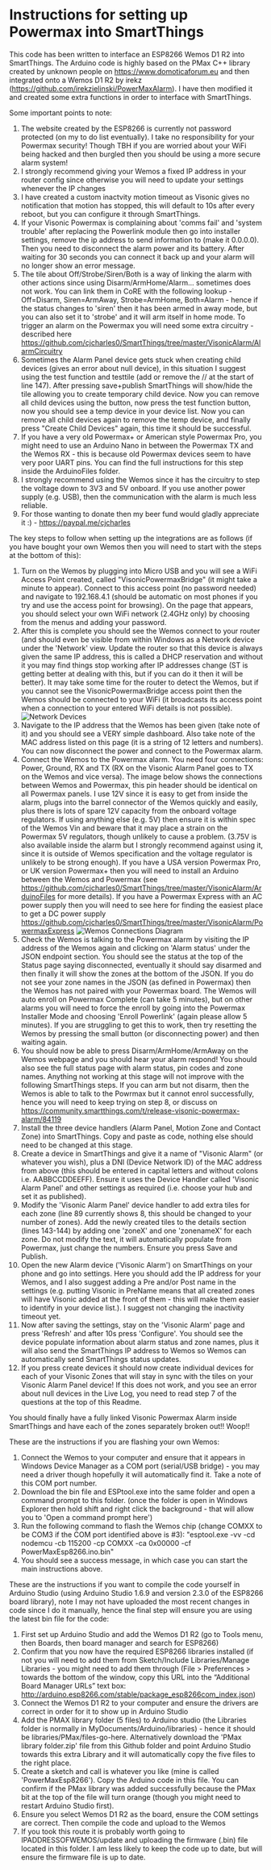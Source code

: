 # Instructions for setting up Powermax into SmartThings

This code has been written to interface an ESP8266 Wemos D1 R2 into SmartThings. The Arduino code is highly based on the PMax C++ library created by unknown people on https://www.domoticaforum.eu and then integrated onto a Wemos D1 R2 by irekz (https://github.com/irekzielinski/PowerMaxAlarm). I have then modified it and created some extra functions in order to interface with SmartThings.

Some important points to note:
1) The website created by the ESP8266 is currently not password protected (on my to do list eventually). I take no responsibility for your Powermax security! Though TBH if you are worried about your WiFi being hacked and then burgled then you should be using a more secure alarm system!
2) I strongly recommend giving your Wemos a fixed IP address in your router config since otherwise you will need to update your settings whenever the IP changes
3) I have created a custom inactvity motion timeout as Visonic gives no notification that motion has stopped, this will default to 10s after every reboot, but you can configure it through SmartThings.
4) If your Visonic Powermax is complaining about 'comms fail' and 'system trouble' after replacing the Powerlink module then go into installer settings, remove the ip address to send information to (make it 0.0.0.0). Then you need to disconnect the alarm power and its battery. After waiting for 30 seconds you can connect it back up and your alarm will no longer show an error message.
5) The tile about Off/Strobe/Siren/Both is a way of linking the alarm with other actions since using Disarm/ArmHome/Alarm... sometimes does not work. You can link them in CoRE with the following lookup - Off=Disarm, Siren=ArmAway, Strobe=ArmHome, Both=Alarm - hence if the status changes to 'siren' then it has been armed in away mode, but you can also set it to 'strobe' and it will arm itself in home mode. To trigger an alarm on the Powermax you will need some extra circuitry - described here https://github.com/cjcharles0/SmartThings/tree/master/VisonicAlarm/AlarmCircuitry
6) Sometimes the Alarm Panel device gets stuck when creating child devices (gives an error about null device), in this situation I suggest using the test function and testtile (add or remove the // at the start of line 147). After pressing save+publish SmartThings will show/hide the tile allowing you to create temporary child device. Now you can remove all child devices using the button, now press the test function button, now you should see a temp device in your device list. Now you can remove all child devices again to remove the temp device, and finally press "Create Child Devices" again, this time it should be successful.
7) If you have a very old Powermax+ or American style Powermax Pro, you might need to use an Arduino Nano in between the Powermax TX and the Wemos RX - this is because old Powermax devices seem to have very poor UART pins. You can find the full instructions for this step inside the ArduinoFiles folder.
8) I strongly recommend using the Wemos since it has the circuitry to step the voltage down to 3V3 and 5V onboard. If you use another power supply (e.g. USB), then the communication with the alarm is much less reliable.
9) For those wanting to donate then my beer fund would gladly appreciate it :) - https://paypal.me/cjcharles

The key steps to follow when setting up the integrations are as follows (if you have bought your own Wemos then you will need to start with the steps at the bottom of this):

1) Turn on the Wemos by plugging into Micro USB and you will see a WiFi Access Point created, called "VisonicPowermaxBridge" (it might take a minute to appear). Connect to this access point (no password needed) and navigate to 192.168.4.1 (should be automatic on most phones if you try and use the access point for browsing). On the page that appears, you should select your own WiFi network (2.4GHz only) by choosing from the menus and adding your password.
2) After this is complete you should see the Wemos connect to your router (and should even be visible from within Windows as a Network device under the 'Network' view. Update the router so that this device is always given the same IP address, this is called a DHCP reservation and without it you may find things stop working after IP addresses change (ST is getting better at dealing with this, but if you can do it then it will be better). It may take some time for the router to detect the Wemos, but if you cannot see the VisonicPowermaxBridge access point then the Wemos should be connected to your WiFi (it broadcasts its access point when a connection to your entered WiFi details is not possible).
![Network Devices](NetworkDevices.png)
3) Navigate to the IP address that the Wemos has been given (take note of it) and you should see a VERY simple dashboard. Also take note of the MAC address listed on this page (it is a string of 12 letters and numbers). You can now disconnect the power and connect to the Powermax alarm.
4) Connect the Wemos to the Powermax alarm. You need four connections: Power, Ground, RX and TX (RX on the Visonic Alarm Panel goes to TX on the Wemos and vice versa). The image below shows the connections between Wemos and Powermax, this pin header should be identical on all Powermax panels. I use 12V since it is easy to get from inside the alarm, plugs into the barrel connector of the Wemos quickly and easily, plus there is lots of spare 12V capacity from the onboard voltage regulators. If using anything else (e.g. 5V) then ensure it is within spec of the Wemos Vin and beware that it may place a strain on the Powermax 5V regulators, though unlikely to cause a problem. (3.75V is also available inside the alarm but I strongly recommend against using it, since it is outside of Wemos specification and the voltage regulator is unlikely to be strong enough). If you have a USA version Powermax Pro, or UK version Powermax+ then you will need to install an Arduino between the Wemos and Powermax (see https://github.com/cjcharles0/SmartThings/tree/master/VisonicAlarm/ArduinoFiles for more details). If you have a Powermax Express with an AC power supply then you will need to see here for finding the easiest place to get a DC power supply https://github.com/cjcharles0/SmartThings/tree/master/VisonicAlarm/PowermaxExpress
![Wemos Connections Diagram](WemosConnections.jpg)
5) Check the Wemos is talking to the Powermax alarm by visiting the IP address of the Wemos again and clicking on 'Alarm status' under the JSON endpoint section. You should see the status at the top of the Status page saying disconnected, eventually it should say disarmed and then finally it will show the zones at the bottom of the JSON. If you do not see your zone names in the JSON (as defined in Powermax) then the Wemos has not paired with your Powermax board. The Wemos will auto enroll on Powermax Complete (can take 5 minutes), but on other alarms you will need to force the enroll by going into the Powermax Installer Mode and choosing 'Enroll Powerlink' (again please allow 5 minutes). If you are struggling to get this to work, then try resetting the Wemos by pressing the small button (or disconnecting power) and then waiting again.
6) You should now be able to press Disarm/ArmHome/ArmAway on the Wemos webpage and you should hear your alarm respond! You should also see the full status page with alarm status, pin codes and zone names. Anything not working at this stage will not improve with the following SmartThings steps. If you can arm but not disarm, then the Wemos is able to talk to the Powrmax but it cannot enrol successfully, hence you will need to keep trying on step 8, or discuss on https://community.smartthings.com/t/release-visonic-powermax-alarm/84119
7) Install the three device handlers (Alarm Panel, Motion Zone and Contact Zone) into SmartThings. Copy and paste as code, nothing else should need to be changed at this stage.
8) Create a device in SmartThings and give it a name of "Visonic Alarm" (or whatever you wish), plus a DNI (Device Network ID) of the MAC address from above (this should be entered in capital letters and without colons i.e. AABBCCDDEEFF). Ensure it uses the Device Handler called 'Visonic Alarm Panel' and other settings as required (i.e. choose your hub and set it as published).
9) Modify the 'Visonic Alarm Panel' device handler to add extra tiles for each zone (line 89 currently shows 8, this should be changed to your number of zones). Add the newly created tiles to the details section (lines 143-144) by adding one 'zoneX' and one 'zonenameX' for each zone. Do not modify the text, it will automatically populate from Powermax, just change the numbers. Ensure you press Save and Publish.
10) Open the new Alarm device ('Visonic Alarm') on SmartThings on your phone and go into settings. Here you should add the IP address for your Wemos, and I also suggest adding a Pre and/or Post name in the settings (e.g. putting Visonic in PreName means that all created zones will have Visonic added at the front of them - this will make them easier to identify in your device list.). I suggest not changing the inactivity timeout yet.
11) Now after saving the settings, stay on the 'Visonic Alarm' page and press 'Refresh' and after 10s press 'Configure'. You should see the device populate information about alarm status and zone names, plus it will also send the SmartThings IP address to Wemos so Wemos can automatically send SmartThings status updates.
12) If you press create devices it should now create individual devices for each of your Visonic Zones that will stay in sync with the tiles on your Visonic Alarm Panel device! If this does not work, and you see an error about null devices in the Live Log, you need to read step 7 of the questions at the top of this Readme.

You should finally have a fully linked Visonic Powermax Alarm inside SmartThings and have each of the zones separately broken out!! Woop!!


These are the instructions if you are flashing your own Wemos:
1) Connect the Wemos to your computer and ensure that it appears in Windows Device Manager as a COM port (serial/USB bridge) - you may need a driver though hopefully it will automatically find it. Take a note of this COM port number.
2) Download the bin file and ESPtool.exe into the same folder and open a command prompt to this folder. (once the folder is open in Windows Explorer then hold shift and right click the background - that will allow you to 'Open a command prompt here')
3) Run the following command to flash the Wemos chip (change COMXX to be COM3 if the COM port identified above is #3): "esptool.exe -vv -cd nodemcu -cb 115200 -cp COMXX -ca 0x00000 -cf PowerMaxEsp8266.ino.bin"
4) You should see a success message, in which case you can start the main instructions above.


These are the instructions if you want to compile the code yourself in Arduino Studio (using Arduino Studio 1.6.9 and version 2.3.0 of the ESP8266 board library), note I may not have uploaded the most recent changes in code since I do it manually, hence the final step will ensure you are using the latest bin file for the code:
1) First set up Arduino Studio and add the Wemos D1 R2 (go to Tools menu, then Boards, then board manager and search for ESP8266)
2) Confirm that you now have the required ESP8266 libraries installed (if not you will need to add them from Sketch/Include Libraries/Manage Libraries - you might need to add them through (File > Preferences > towards the bottom of the window, copy this URL into the “Additional Board Manager URLs” text box: http://arduino.esp8266.com/stable/package_esp8266com_index.json)
3) Connect the Wemos D1 R2 to your computer and ensure the drivers are correct in order for it to show up in Arduino Studio
4) Add the PMAX library folder (5 files) to Arduino studio (the Libraries folder is normally in MyDocuments/Arduino/libraries) - hence it should be libraries/PMax/files-go-here. Alternatively download the 'PMax library folder.zip' file from this Github folder and point Arduino Studio towards this extra Library and it will automatically copy the five files to the right place.
5) Create a sketch and call is whatever you like (mine is called 'PowerMaxEsp8266'). Copy the Arduino code in this file. You can confirm if the PMax library was added successfully because the PMax bit at the top of the file will turn orange (though you might need to restart Arduino Studio first).
6) Ensure you select Wemos D1 R2 as the board, ensure the COM settings are correct. Then compile the code and upload to the Wemos
7) If you took this route it is probably worth going to IPADDRESSOFWEMOS/update and uploading the firmware (.bin) file located in this folder. I am less likely to keep the code up to date, but will ensure the firmware file is up to date.
